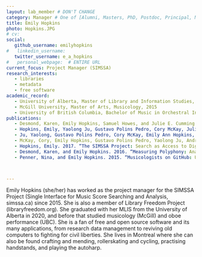 ```yaml
---
layout: lab_member # DON'T CHANGE
category: Manager # One of [Alumni, Masters, PhD, Postdoc, Principal, Manager, Undergraduate]
title: Emily Hopkins
photo: Hopkins.JPG
# cv:
social:
   github_username: emilyhopkins
#   linkedin_username:
   twitter_username: e_a_hopkins
#   personal_webpage:  # ENTIRE URL
current_focus: Project Manager (SIMSSA)
research_interests:
   - libraries
   - metadata
   - free software
academic_record:
   - University of Alberta, Master of Library and Information Studies, 2020
   - McGill University, Master of Arts, Musicology, 2015
   - University of British Columbia, Bachelor of Music in Orchestral Instrument Performance (Oboe), 2011
publications:
   - Desmond, Karen, Emily Hopkins, Samuel Howes, and Julie E. Cumming. 2020. “Computer-Aided Analysis of Sonority in the French Motet Repertory, c. 1300-1350.” Music Theory Online 26 (4):26.4.2.
   - Hopkins, Emily, Yaolong Ju, Gustavo Polins Pedro, Cory McKay, Julie Cumming, and Ichiro Fujinaga. 2019. “SIMSSA DB: Symbolic Music Discovery and Search.” Poster (refereed) presented at the Digital Libraries for Musicology, The Hague, Netherlands, November.
   - Ju, Yaolong, Gustavo Polins Pedro, Cory McKay, Emily Ann Hopkins, and Julie Cumming. 2019. “Enabling Music Search and Analysis: A Database for Symbolic Music Files.” Poster (refereed) presented at the Music Encoding Conference 2019, University of Vienna, Austria, May 30.
   - McKay, Cory, Emily Hopkins, Gustavo Polins Pedro, Yaolong Ju, Andrew Kam, Julie Cumming, and Ichiro Fujinaga. 2019. “A Collaborative Symbolic Music Database for Computational Research on Music.” Presented at the Medieval and Renaissance Music Conference, Basel, Switzerland.
   - Hopkins, Emily. 2017. “The SIMSSA Project: Search as Access to Digital Music Libraries.” Presented at the Access Conference 2017, Saskatoon, SK, September 27.
   - Desmond, Karen, and Emily Hopkins. 2016. “Measuring Polyphony: Analysing Stylistic Change in the French Motet Repertory, C1300-1350.” Presented at the Workshop on SIMSSA VIII, McGill University, Montreal, QC, May 21.
   - Penner, Nina, and Emily Hopkins. 2015. “Musicologists on GitHub: User Experience and the ELVIS Database.” Presented at the CIRMMT Workshop on usability and user experience for music information systems, McGill University, Montreal, QC, September 25.



---
```


Emily Hopkins (she/her) has worked as the project manager for the SIMSSA Project (Single Interface for Music Score Searching and Analysis, simssa.ca) since 2015. She is also a member of Library Freedom Project (libraryfreedom.org). She graduated with her MLIS from the University of Alberta in 2020, and before that studied musicology (McGill) and oboe performance (UBC). She is a fan of free and open source software and its many applications, from research data management to reviving old computers to fighting for civil liberties. She lives in Montreal where she can also be found crafting and mending, rollerskating and cycling, practising handstands, and playing the autoharp.
